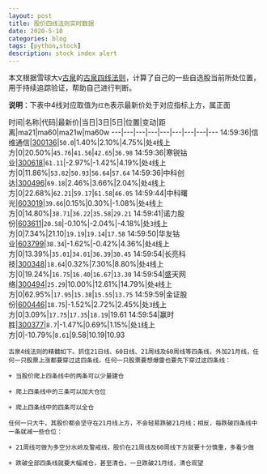 ```yaml
---
layout: post
title: 股价四线法则实时数据
date: 2020-5-10
categories: blog
tags: [python,stock]
description: stock index alert
---
```



本文根据雪球大v[古泉](https://xueqiu.com/u/7148646888)的[古泉四线法则](https://xueqiu.com/7148646888/130498192)，计算了自己的一些自选股当前所处位置，用于持续追踪验证，帮助自己进行判断。

**说明**：下表中4线对应取值为`红色`表示最新价处于对应指标上方，属正面

时间|名称|代码|最新价|当日|3日|5日|位置|变动|距离|ma21|ma60|ma21w|ma60w
---|---|---|---|---|---|---|---|---
14:59:36|信维通信|[300136](https://xueqiu.com/S/SZ300136)|`50.0`|1.40%|2.10%|4.75%|处`4`线上方|0|20.50%|`45.76`|`41.56`|`42.65`|`36.98`
14:59:36|寒锐钴业|[300618](https://xueqiu.com/S/SZ300618)|`61.11`|-2.97%|-1.42%|4.19%|处`4`线上方|0|11.86%|`53.82`|`50.93`|`56.64`|`57.64`
14:59:36|中科创达|[300496](https://xueqiu.com/S/SZ300496)|`69.18`|2.46%|3.66%|2.04%|处`4`线上方|0|22.68%|`62.21`|`59.17`|`61.58`|`46.05`
14:59:44|中科曙光|[603019](https://xueqiu.com/S/SH603019)|`39.66`|0.15%|0.30%|-1.08%|处`4`线上方|0|14.80%|`38.71`|`36.22`|`35.58`|`29.21`
14:59:41|诺力股份|[603611](https://xueqiu.com/S/SH603611)|`20.58`|-0.10%|-2.04%|-4.18%|处`3`线上方|0|7.34%|21.10|`19.19`|`19.14`|`17.58`
14:59:50|华友钴业|[603799](https://xueqiu.com/S/SH603799)|`38.34`|-1.62%|-0.42%|4.36%|处`4`线上方|0|13.39%|`35.01`|`34.01`|`36.39`|`30.45`
14:59:54|长亮科技|[300348](https://xueqiu.com/S/SZ300348)|`18.64`|0.32%|7.30%|8.80%|处`4`线上方|0|19.24%|`16.75`|`16.40`|`16.67`|`13.30`
14:59:54|盛天网络|[300494](https://xueqiu.com/S/SZ300494)|`25.29`|10.00%|12.61%|14.79%|处`4`线上方|0|62.95%|`17.95`|`15.38`|`15.55`|`13.75`
14:59:59|金证股份|[600446](https://xueqiu.com/S/SH600446)|`18.75`|-1.52%|2.72%|2.45%|处`3`线上方|0|3.09%|`17.75`|`17.35`|`18.19`|19.61
14:59:54|赢时胜|[300377](https://xueqiu.com/S/SZ300377)|`8.7`|-1.47%|0.69%|1.15%|处`1`线上方|0|-10.79%|`8.61`|9.58|10.19|10.93

```
古泉4线法则的精髓如下。抓住21日线、60日线、21周线及60周线等四条线，外加21月线，任何一只股票上涨都要穿过这四条线，任何一只股票要想爆雷也要先下穿过这四条线：

+ 当股价爬上四条线中的两条可以少量建仓

+ 爬上四条线中的三条可以加大仓位

+ 爬上四条线中的四条可以全仓

任何一只大牛，其股价都会坚守在21月线上方，不会轻易跌破21月线；相反，每跌破四条线中一条就减一些仓位：

+ 21周线可做为多空分水岭及警戒线，股价在21周线及60周线下方就要十分慎重，多看少做

+ 跌破全部四条线就要大幅减仓，甚至清仓，一旦跌破21月线，清仓观望
```